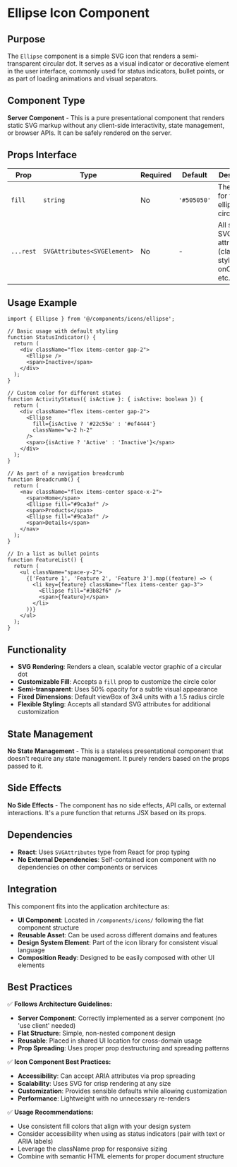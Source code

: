 # Ellipse Icon Component

## Purpose

The `Ellipse` component is a simple SVG icon that renders a semi-transparent circular dot. It serves as a visual indicator or decorative element in the user interface, commonly used for status indicators, bullet points, or as part of loading animations and visual separators.

## Component Type

**Server Component** - This is a pure presentational component that renders static SVG markup without any client-side interactivity, state management, or browser APIs. It can be safely rendered on the server.

## Props Interface

| Prop | Type | Required | Default | Description |
|------|------|----------|---------|-------------|
| `fill` | `string` | No | `'#505050'` | The fill color for the ellipse circle |
| `...rest` | `SVGAttributes<SVGElement>` | No | - | All standard SVG attributes (className, style, onClick, etc.) |

## Usage Example

```tsx
import { Ellipse } from '@/components/icons/ellipse';

// Basic usage with default styling
function StatusIndicator() {
  return (
    <div className="flex items-center gap-2">
      <Ellipse />
      <span>Inactive</span>
    </div>
  );
}

// Custom color for different states
function ActivityStatus({ isActive }: { isActive: boolean }) {
  return (
    <div className="flex items-center gap-2">
      <Ellipse 
        fill={isActive ? '#22c55e' : '#ef4444'} 
        className="w-2 h-2"
      />
      <span>{isActive ? 'Active' : 'Inactive'}</span>
    </div>
  );
}

// As part of a navigation breadcrumb
function Breadcrumb() {
  return (
    <nav className="flex items-center space-x-2">
      <span>Home</span>
      <Ellipse fill="#9ca3af" />
      <span>Products</span>
      <Ellipse fill="#9ca3af" />
      <span>Details</span>
    </nav>
  );
}

// In a list as bullet points
function FeatureList() {
  return (
    <ul className="space-y-2">
      {['Feature 1', 'Feature 2', 'Feature 3'].map((feature) => (
        <li key={feature} className="flex items-center gap-3">
          <Ellipse fill="#3b82f6" />
          <span>{feature}</span>
        </li>
      ))}
    </ul>
  );
}
```

## Functionality

- **SVG Rendering**: Renders a clean, scalable vector graphic of a circular dot
- **Customizable Fill**: Accepts a `fill` prop to customize the circle color
- **Semi-transparent**: Uses 50% opacity for a subtle visual appearance
- **Fixed Dimensions**: Default viewBox of 3x4 units with a 1.5 radius circle
- **Flexible Styling**: Accepts all standard SVG attributes for additional customization

## State Management

**No State Management** - This is a stateless presentational component that doesn't require any state management. It purely renders based on the props passed to it.

## Side Effects

**No Side Effects** - The component has no side effects, API calls, or external interactions. It's a pure function that returns JSX based on its props.

## Dependencies

- **React**: Uses `SVGAttributes` type from React for prop typing
- **No External Dependencies**: Self-contained icon component with no dependencies on other components or services

## Integration

This component fits into the application architecture as:

- **UI Component**: Located in `/components/icons/` following the flat component structure
- **Reusable Asset**: Can be used across different domains and features
- **Design System Element**: Part of the icon library for consistent visual language
- **Composition Ready**: Designed to be easily composed with other UI elements

## Best Practices

✅ **Follows Architecture Guidelines:**
- **Server Component**: Correctly implemented as a server component (no 'use client' needed)
- **Flat Structure**: Simple, non-nested component design
- **Reusable**: Placed in shared UI location for cross-domain usage
- **Prop Spreading**: Uses proper prop destructuring and spreading patterns

✅ **Icon Component Best Practices:**
- **Accessibility**: Can accept ARIA attributes via prop spreading
- **Scalability**: Uses SVG for crisp rendering at any size
- **Customization**: Provides sensible defaults while allowing customization
- **Performance**: Lightweight with no unnecessary re-renders

✅ **Usage Recommendations:**
- Use consistent fill colors that align with your design system
- Consider accessibility when using as status indicators (pair with text or ARIA labels)
- Leverage the className prop for responsive sizing
- Combine with semantic HTML elements for proper document structure